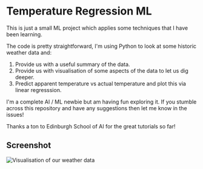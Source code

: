 # Temperature Regression ML

This is just a small ML project which applies some techniques that I have been learning.

The code is pretty straightforward, I'm using Python to look at some historic weather data and:

1. Provide us with a useful summary of the data.
2. Provide us with visualisation of some aspects of the data to let us dig deeper.
3. Predict apparent temperature vs actual temperature and plot this via linear regresssion.

I'm a complete AI / ML newbie but am having fun exploring it. If you stumble across this repository and have any suggestions then let me know in the issues!

Thanks a ton to Edinburgh School of AI for the great tutorials so far!

## Screenshot

![Visualisation of our weather data](https://i.imgur.com/bBYHWYp.png)
